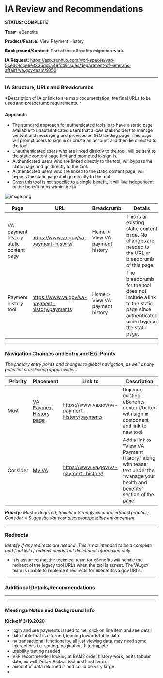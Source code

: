 # IA Review and Recommendations
**STATUS: COMPLETE**

**Team:** eBenefits 

**Product/Featue:** View Payment History

**Background/Context:**  Part of the eBenefits migration work.  

**IA Request:** https://app.zenhub.com/workspaces/vsp-5cedc9cce6e3335dc5a49fc4/issues/department-of-veterans-affairs/va.gov-team/9050

<hr>

### IA Structure, URLs and Breadcrumbs <br>
*Description of IA or link to site map documentation, the final URLs to be used and breadcrumb requirements. *

#### Approach:
- The standard approach for authenticated tools is to have a static page available to unauthenticated users that allows stakeholders to manage content and messaging and provides an SEO landing page. This page will prompt users to sign in or create an account and then be directed to the tool. 
- Unauthenticated users who are linked directly to the tool, will be sent to the static content page first and prompted to sign in. 
- Authenticated users who are linked directly to the tool, will bypass the static page and go directly to the tool.
- Authenticated users who are linked to the static content page, will bypass the static page and go directly to the tool.
- Given this tool is not specific to a single benefit, it will live independent of the benefit hubs within the IA.

![image.png](https://images.zenhubusercontent.com/59ca6a73b0222d5de4792f1d/164e56c0-787d-4bb9-a220-deb4f8f5cc75)


Page | URL | Breadcrumb | Details
--- | --- | --- | ---
VA payment history static content page | https://www.va.gov/va-payment-history/ | Home > View VA payment history | This is an existing static content page.  No changes are needed to the URL or breadcrumb of this page. 
Payment history tool | https://www.va.gov/va-payment-history/payments  | Home  > View VA payment history | The breadcrumb for the tool does not include a link to the static page since authenticated users bypass the static page. 

<hr>

### Navigation Changes and Entry and Exit Points <br>
*The primary entry points and changes to global navigation, as well as any potential crosslinking opportunities*

Priority | Placement | Link to | Description
--- | --- | --- | ---
Must | [VA Payment History page](https://www.va.gov/va-payment-history/) | https://www.va.gov/va-payment-history/payments | Replace existing eBenefits content/button with sign in component and link to new tool. 
Consider | [My VA](https://www.va.gov/my-va/) | https://www.va.gov/va-payment-history/ | Add a link to "View VA Payment History" along with teaser text under the "Manage your health and benefits" section of the page.  

***Priority:** Must = Required; Should = Strongly encouraged/best practice; Consider = Suggestion/at your discretion/possible enhancement* 

<hr>

### Redirects <br>
*Identify if any redirects are needed.  This is not intended to be a complete and final list of redirect needs, but directional information only.*  

- It is assumed that the technical team for eBenefits will handle the redirect of the legacy tool URLs when the tool is sunset. The VA.gov team is unable to implement redirects for ebenefits.va.gov URLs.


<hr>

### Additional Details/Recommendations

<hr>
<hr>

### Meetings Notes and Background Info

**Kick-off 3/19/2020**
- login and see payments issued to me, click on line item and see detail
- data table that is returned, leaning towards table data
- no transactional functionality, all just viewing data, may need some interactions i.e. sorting, pagination, filtering, etc
- usability testing needed
- VSP recommended looking at BAM2 order history work, as its tabular data,  as well Yellow Ribbon tool and Find forms
- amount of data returned is and could be very large
- 

